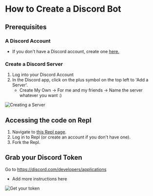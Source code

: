 # How to Create a Discord Bot
## Prerequisites
### A Discord Account
- If you don't have a Discord account, create one [here.](https://discord.com/register)
### Create a Discord Server
1. Log into your Discord Account
2. In the Discord app, click on the plus symbol on the top left to 'Add a Server'.
    - Create My Own -> For me and my friends -> Name the server whatever you want :)
    
![Creating a Server](https://cdn.discordapp.com/attachments/1032935015069253664/1033179852615983114/creating_a_server.gif)

## Accessing the code on Repl
1. Navigate to [this Repl page](https://replit.com/@schari/Purdue-Hackers-Discord-Bot-Workshop#main.py).
2. Log in to Repl (or create an account if you don't have one).
3. Fork the Repl.

## Grab your Discord Token
Go to https://discord.com/developers/applications
- Add more instructions here

![Get your token](https://cdn.discordapp.com/attachments/1032935015069253664/1033185393056682055/BotTokenWithNoToken.gif)

